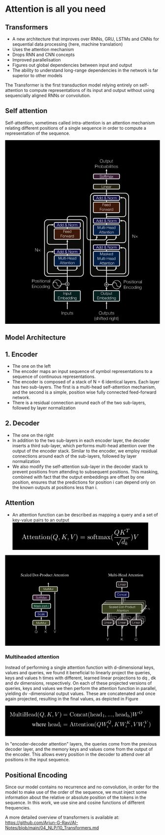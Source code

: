 # Attention is all you need

## Transformers
 - A new architecture that improves over RNNs, GRU, LSTMs and CNNs for sequential data processing (here, machine translation)
 - Uses the attention mechanism
 - Drops RNN and CNN concepts
 - Improved parallelisation
 - Figures out global dependencies between input and output
 - The ability to understand long-range dependencies in the network is far superior to other models

The Transformer is the first transduction model relying entirely on self-attention to compute representations of its input and output without using sequencially aligned RNNs or convolution.

## Self attention
Self-attention, sometimes called intra-attention is an attention mechanism relating different positions of a single sequence in order to compute a representation of the sequence.

![Alt text](<Screenshot from 2023-11-18 20-37-50.png>)

## Model Architecture

## 1. Encoder
- The one on the left
- The encoder maps an input sequence of symbol representations to a sequence of continuous representations.
- The encoder is composed of a stack of N = 6 identical layers. Each layer has two sub-layers. The first is a multi-head self-attention mechanism, and the second is a simple, position wise fully connected feed-forward network. 
- There is a residual connection around each of the two sub-layers, followed by layer normalization

## 2. Decoder
- The one on the right
- In addition to the two
sub-layers in each encoder layer, the decoder inserts a third sub-layer, which performs multi-head
attention over the output of the encoder stack. Similar to the encoder, we employ residual connections
around each of the sub-layers, followed by layer normalization
- We also modify the self-attention
sub-layer in the decoder stack to prevent positions from attending to subsequent positions. This
masking, combined with fact that the output embeddings are offset by one position, ensures that the
predictions for position i can depend only on the known outputs at positions less than i.

## Attention
- An attention function can be described as mapping a query and a set of key-value pairs to an output
![Alt text](<Screenshot from 2023-11-18 20-53-14.png>)

![Alt text](<Screenshot from 2023-11-18 20-37-28.png>)

### Multiheaded attention
Instead of performing a single attention function with d-dimensional keys, values and queries,
we found it beneficial to linearly project the queries, keys and values h times with different, learned
linear projections to dq , dk and dv dimensions, respectively. On each of these projected versions of
queries, keys and values we then perform the attention function in parallel, yielding dv -dimensional output values. These are concatenated and once again projected, resulting in the final values, as depicted in Figure

![Alt text](<Screenshot from 2023-11-18 21-10-04.png>)

In "encoder-decoder attention" layers, the queries come from the previous decoder layer, and the memory keys and values come from the output of the encoder. This allows every position in the decoder to attend over all positions in the input sequence.

## Positional Encoding

Since our model contains no recurrence and no convolution, in order for the model to make use of the order of the sequence, we must inject some information about the relative or absolute position of the tokens in the sequence. In this work, we use sine and cosine functions of different frequencies.

A more detailed overview of transformers is available at: https://github.com/Arjun-G-Ravi/AI-Notes/blob/main/04_NLP/10_Transformers.md